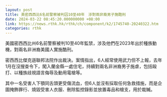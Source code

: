 ```yaml
---
layout: post
title: 美密西西比6名前警察被判囚10至40年　涉對兩非裔男子施酷刑
date: 2024-03-22 08:45:20.000000000 +08:00
link: https://news.rthk.hk/rthk/ch/component/k2/1745740-20240322.htm
categories: rthk
---
```


美國密西西比州6名前警察被判10至40年監禁，涉及他們在2023年出於種族動機，對兩名非洲裔美國人實施酷刑。
 
密西西比傑克遜聯邦法院作出裁決。案情指出，6人經常使用武力但不上報，去年1月在沒搜查令下，闖入蘭金縣一處住宅，持續對兩名非洲裔男子施虐，包括毆打、以種族歧視語言侮辱及動用電槍等。

其中一名受害人下顎同舌頭更受傷流血，但6人並沒有採取任何急救措施，而是企圖掩飾罪行、燒毀受害人衣服、刪除監控錄影並放置毒品和槍支，用於栽贓。
